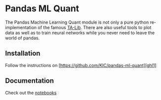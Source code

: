 # Pandas ML Quant

The Pandas Machine Learning Quant module is not only a pure python re-implementation of the famous 
[TA-Lib][e1]. There are also useful tools to plot data as well as to 
train neural networks while you never need to leave the world of pandas. 

## Installation
Follow the instructions on [https://github.com/KIC/pandas-ml-quant][ghl1]

## Documentation
Check out the [notebooks][ghl2]

[e1]: http://mrjbq7.github.io/ta-lib/
[ghl1]: https://github.com/KIC/pandas-ml-quant/tree/0.2.5/pandas-ml-quant/../
[ghl2]: https://github.com/KIC/pandas-ml-quant/tree/0.2.5/pandas-ml-quant/./examples
